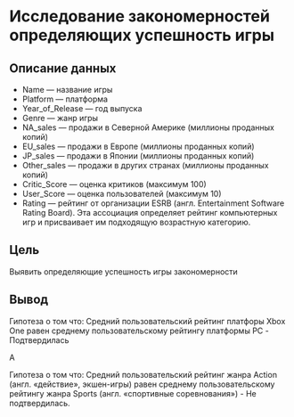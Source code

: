 # Исследование закономерностей определяющих успешность игры
## Описание данных
- Name — название игры
- Platform — платформа
- Year_of_Release — год выпуска
- Genre — жанр игры
- NA_sales — продажи в Северной Америке (миллионы проданных копий)
- EU_sales — продажи в Европе (миллионы проданных копий)
- JP_sales — продажи в Японии (миллионы проданных копий)
- Other_sales — продажи в других странах (миллионы проданных копий)
- Critic_Score — оценка критиков (максимум 100)
- User_Score — оценка пользователей (максимум 10)
- Rating — рейтинг от организации ESRB (англ. Entertainment Software Rating Board). Эта ассоциация определяет рейтинг компьютерных игр и присваивает им подходящую возрастную категорию.

## Цель
Выявить определяющие успешность игры закономерности

## Вывод
Гипотеза о том что: Средний пользовательский рейтинг платфоры Xbox One равен среднему пользовательскому рейтингу платформы PC - Подтвердилась

А

Гипотеза о том что: Средний пользовательский рейтинг жанра Action (англ. «действие», экшен-игры) равен среднему пользовательскому рейтингу жанра Sports (англ. «спортивные соревнования») - Не подтвердилась.
